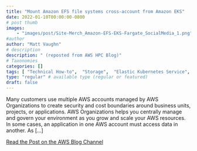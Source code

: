```yaml
---
title: "Mount Amazon EFS file systems cross-account from Amazon EKS"
date: 2022-01-10T00:00:00-0800
# post thumb
images:
    - "images/post/Site-Merch_Amazon-EFS-EKS-Fargate_SocialMedia_1.png"
#author
author: "Matt Vaughn"
# description
description: " (reposted from AWS HPC Blog)"
# Taxonomies
categories: []
tags: [ "Technical How-to",  "Storage",  "Elastic Kubernetes Service",  "Intermediate (200)",  "Elastic File System (EFS)",  "hpcblog", ]
type: "regular" # available type (regular or featured)
draft: false
---
```


Many customers use multiple AWS accounts managed by AWS Organizations to create security and cost boundaries around business units, projects, or applications. AWS Organizations helps you centrally manage and govern your environment as you grow and scale your AWS resources. In some cases, an application in one AWS account must access data in another. As […]

<a href="https://aws.amazon.com/blogs/storage/mount-amazon-efs-file-systems-cross-account-from-amazon-eks/" class="btn btn-primary btn-lg active" role="button" aria-pressed="true" style="margin-top: 8px;">Read the Post on the AWS Blog Channel</a>